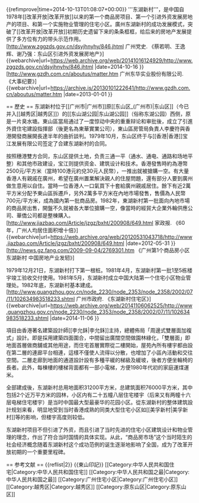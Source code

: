 {{refimprove|time=2014-10-13T01:08:07+00:00}}
'''东湖新村'''，是中国自1978年[[改革开放|改革开放]]以来的第一个商品房项目、第一个引进外资发展房地产的项目、和第一个实施物业管理的住宅小区。廣州东湖新村的成功发展模式，突破了[[改革开放|改革开放]]初期历史遗留下来的条条框框，给后来的房地产发展提供了多方位有力的带头示范作用。
<ref name="zgzds">[http://www.zggzds.gov.cn/dsyjhnyhy/846.jhtml 广州党史. 《蔡若明、王逸辉、谢乃强：东山区引进外资发展房地产》] {{webarchive|url=https://web.archive.org/web/20141016124929/http://www.zggzds.gov.cn/dsyjhnyhy/846.jhtml |date=2014-10-16 }}</ref>
<ref name="gzdh">[http://www.gzdh.com.cn/aboutus/matter.htm 广州东华实业股份有限公司. 《大事纪要》] {{webarchive|url=https://archive.is/20130101222641/http://www.gzdh.com.cn/aboutus/matter.htm |date=2013-01-01 }}</ref>

== 歷史 ==
东湖新村位于[[广州市|广州市]]原[[东山区_(广州市)|东山区]]（今已并入[[越秀区|越秀区]]）的[[东山湖公园|东山湖公园]]（俗称东湖公园）西侧，原是一片臭水塘。東山區當局通过了一度惊动中央的重重辩论和审批後，成立了引進外資住宅建設指揮部（後更名為東華實業公司），東山區房管局負責人李慶符與香港開發商展開長達半年的曲折談判。1979年10月，东山区终于与[[香港|香港]]宝江发展有限公司签定了合建东湖新村的合同。<ref name="zgzds"/>

按照穗港雙方合同，东山区提供土地，负责三通一平（通水、通电、通路和场地平整）和其他市政建设，宝江则提供资金、建筑设计和技术。香港發售時約為港幣2500元/平方米（當時100港元約兌30元人民幣），一推出就被搶購一空。有大量香港人有親戚在廣州，希望在廣州置業解決親人的住屋問題，還有部分人要到廣州做生意用以自住。當時一位香港人一口氣買下十套給廣州親戚居住。餘下有近2萬平方米分配予東山區拆遷戶，另外2萬多平方米在內地市場發售，售價為人民幣700元/平方米，成為國內第一批商品房。1982年，東湖新村第一批面向內地市場的商品房出售，開盤不久就被各大單位搶購一空，像當時的經貿大企業外輪供應公司、華僑公司都是整棟購入。<ref name="zgzds"/><ref>[http://www.jiazbao.com/Article/jzgz/bxht/200908/649.html 家政报. 《60年，广州人均居住面积增十倍》] {{webarchive|url=https://web.archive.org/web/20120531043718/http://www.jiazbao.com/Article/jzgz/bxht/200908/649.html |date=2012-05-31 }}</ref><ref>[http://news.gz.fang.com/2009-09-04/2769301.htm 《广州第1个商品房小区东湖新村 中国房地产业发轫》]</ref>

1979年12月21日，东湖新村打下第一根桩。1981年4月，东湖新村第一批1至5栋楼宇竣工验收交付使用。1981年5月，东湖新村成立中国大陆第一个住宅小区物业管理处。<ref name="gzdh"/>1982年底，东湖新村基本建成。<ref>[http://www.guangzhou.gov.cn/node_2230/node_2353/node_2358/2002/07/11/102634983518233.shtml 广州市政府. 《东湖新村住宅区》] {{webarchive|url=https://web.archive.org/web/20141106062525/http://www.guangzhou.gov.cn/node_2230/node_2353/node_2358/2002/07/11/102634983518233.shtml |date=2014-11-06 }}</ref>

項目由香港著名建築設計師[[李允鉌|李允鉌]]主持，總體佈局「周邊式雙層面加複式」設計。即是採用建築四面圍合，中間留出廣闊空間做園林綠化，「雙層面」即地面首層做商舖或其他用途，而住宅首層實際從二樓開始，屋苑內所有樓宇都由設在第二層的連廊平台相連，這樣不僅使人流得以分散，也增加了小區內活動和交往空間。二層走廊到地面的通道設計設有多種平緩的梯級及緩坡，後者方便坐輪椅的長者。此外，每棟樓的樓梯背面都有一部小電梯，方便1980年代初的家庭運煤運米。

全部建成後，东湖新村总用地面积31200平方米，总建筑面积76000平方米，其中包括2个近万平方米的园林，小区内有二十五幢八层住宅楼宇（后来又有两幢十六层电梯住宅楼宇）是当时中国最大型最豪华的花园小区。從东湖新村的整体建筑設計规划来看，明显地受到当时香港成熟的同类大型住宅小区如[[美孚新村|美孚新村]]等的影响<ref name="zgzds"/>，但楼宇高度则较低。

东湖新村项目不但引进了外资，而且引进了当时先进的住宅小区建筑设计和物业管理的理念，作出了符合当时国情的具体实现。从此，“商品房市场”这个当时陌生的社会经济概念随着东湖新村这个成功范例的诞生逐渐地影响了全国，成为了改革开放初期的一个重要里程碑。

== 参考文献 ==
{{reflist|2}}
{{東山印記}}
[[Category:中华人民共和国住宅|Category:中华人民共和国住宅]]
[[Category:中华人民共和国之最|Category:中华人民共和国之最]]
[[Category:广州住宅小区|Category:广州住宅小区]]
[[Category:越秀区|Category:越秀区]]
[[Category:原东山区|Category:原东山区]]